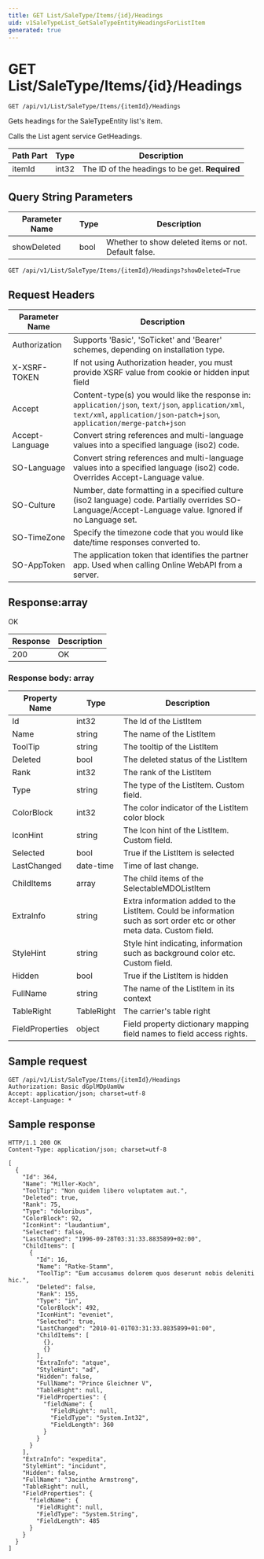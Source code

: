 ```yaml
---
title: GET List/SaleType/Items/{id}/Headings
uid: v1SaleTypeList_GetSaleTypeEntityHeadingsForListItem
generated: true
---
```


# GET List/SaleType/Items/{id}/Headings

```http
GET /api/v1/List/SaleType/Items/{itemId}/Headings
```

Gets headings for the SaleTypeEntity list's item.


Calls the List agent service GetHeadings.





| Path Part | Type | Description |
|-----------|------|-------------|
| itemId | int32 | The ID of the headings to be get. **Required** |


## Query String Parameters

| Parameter Name | Type |  Description |
|----------------|------|--------------|
| showDeleted | bool |  Whether to show deleted items or not. Default false. |

```http
GET /api/v1/List/SaleType/Items/{itemId}/Headings?showDeleted=True
```


## Request Headers

| Parameter Name | Description |
|----------------|-------------|
| Authorization  | Supports 'Basic', 'SoTicket' and 'Bearer' schemes, depending on installation type. |
| X-XSRF-TOKEN   | If not using Authorization header, you must provide XSRF value from cookie or hidden input field |
| Accept         | Content-type(s) you would like the response in: `application/json`, `text/json`, `application/xml`, `text/xml`, `application/json-patch+json`, `application/merge-patch+json` |
| Accept-Language | Convert string references and multi-language values into a specified language (iso2) code. |
| SO-Language | Convert string references and multi-language values into a specified language (iso2) code. Overrides Accept-Language value. |
| SO-Culture | Number, date formatting in a specified culture (iso2 language) code. Partially overrides SO-Language/Accept-Language value. Ignored if no Language set. |
| SO-TimeZone | Specify the timezone code that you would like date/time responses converted to. |
| SO-AppToken | The application token that identifies the partner app. Used when calling Online WebAPI from a server. |


## Response:array

OK

| Response | Description |
|----------------|-------------|
| 200 | OK |

### Response body: array

| Property Name | Type |  Description |
|----------------|------|--------------|
| Id | int32 | The Id of the ListItem |
| Name | string | The name of the ListItem |
| ToolTip | string | The tooltip of the ListItem |
| Deleted | bool | The deleted status of the ListItem |
| Rank | int32 | The rank of the ListItem |
| Type | string | The type of the ListItem. Custom field. |
| ColorBlock | int32 | The color indicator of the ListItem color block |
| IconHint | string | The Icon hint of the ListItem. Custom field. |
| Selected | bool | True if the ListItem is selected |
| LastChanged | date-time | Time of last change. |
| ChildItems | array | The child items of the SelectableMDOListItem |
| ExtraInfo | string | Extra information added to the ListItem. Could be information such as sort order etc or other meta data. Custom field. |
| StyleHint | string | Style hint indicating, information such as background color etc. Custom field. |
| Hidden | bool | True if the ListItem is hidden |
| FullName | string | The name of the ListItem in its context |
| TableRight | TableRight | The carrier's table right |
| FieldProperties | object | Field property dictionary mapping field names to field access rights. |

## Sample request

```http!
GET /api/v1/List/SaleType/Items/{itemId}/Headings
Authorization: Basic dGplMDpUamUw
Accept: application/json; charset=utf-8
Accept-Language: *
```

## Sample response

```http_
HTTP/1.1 200 OK
Content-Type: application/json; charset=utf-8

[
  {
    "Id": 364,
    "Name": "Miller-Koch",
    "ToolTip": "Non quidem libero voluptatem aut.",
    "Deleted": true,
    "Rank": 75,
    "Type": "doloribus",
    "ColorBlock": 92,
    "IconHint": "laudantium",
    "Selected": false,
    "LastChanged": "1996-09-28T03:31:33.8835899+02:00",
    "ChildItems": [
      {
        "Id": 16,
        "Name": "Ratke-Stamm",
        "ToolTip": "Eum accusamus dolorem quos deserunt nobis deleniti hic.",
        "Deleted": false,
        "Rank": 155,
        "Type": "in",
        "ColorBlock": 492,
        "IconHint": "eveniet",
        "Selected": true,
        "LastChanged": "2010-01-01T03:31:33.8835899+01:00",
        "ChildItems": [
          {},
          {}
        ],
        "ExtraInfo": "atque",
        "StyleHint": "ad",
        "Hidden": false,
        "FullName": "Prince Gleichner V",
        "TableRight": null,
        "FieldProperties": {
          "fieldName": {
            "FieldRight": null,
            "FieldType": "System.Int32",
            "FieldLength": 360
          }
        }
      }
    ],
    "ExtraInfo": "expedita",
    "StyleHint": "incidunt",
    "Hidden": false,
    "FullName": "Jacinthe Armstrong",
    "TableRight": null,
    "FieldProperties": {
      "fieldName": {
        "FieldRight": null,
        "FieldType": "System.String",
        "FieldLength": 485
      }
    }
  }
]
```
